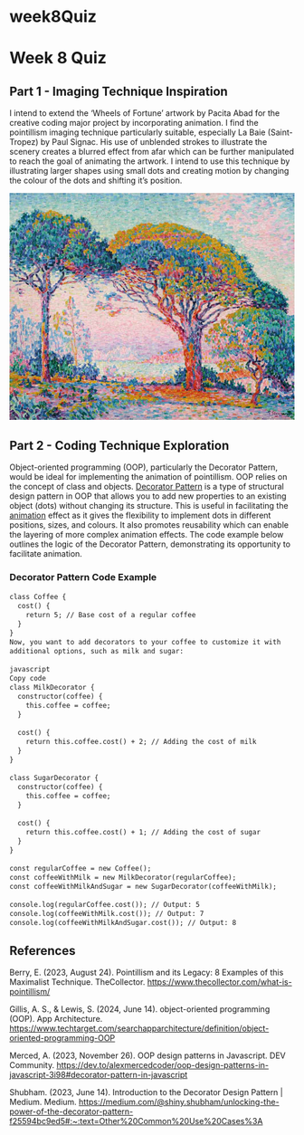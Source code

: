 # week8Quiz

# Week 8 Quiz

## Part 1 - Imaging Technique Inspiration

I intend to extend the ‘Wheels of Fortune’ artwork by Pacita Abad for the creative coding major project by incorporating animation. I find the pointillism imaging technique particularly suitable, especially La Baie (Saint-Tropez) by Paul Signac. His use of unblended strokes to illustrate the scenery creates a blurred effect from afar which can be further manipulated to reach the goal of animating the artwork. I intend to use this technique by illustrating larger shapes using small dots and creating motion by changing the colour of the dots and shifting it’s position. 

![Image of La Baie](assets/artwork_inspo.webp)

## Part 2 - Coding Technique Exploration

Object-oriented programming (OOP), particularly the Decorator Pattern, would be ideal for implementing the animation of pointillism. OOP relies on the concept of class and objects. [Decorator Pattern](https://dev.to/alexmercedcoder/oop-design-patterns-in-javascript-3i98#decorator-pattern-in-javascript) is a type of structural design pattern in OOP that allows you to add new properties to an existing object (dots) without changing its structure. This is useful in facilitating the [animation](https://medium.com/@shiny.shubham/unlocking-the-power-of-the-decorator-pattern-f25594bc9ed5#:~:text=Other%20Common%20Use%20Cases%3A) effect as it gives the flexibility to implement dots in different positions, sizes, and colours. It also promotes reusability which can enable the layering of more complex animation effects. The code example below outlines the logic of the Decorator Pattern, demonstrating its opportunity to facilitate animation.

### Decorator Pattern Code Example 

```
class Coffee {
  cost() {
    return 5; // Base cost of a regular coffee
  }
}
Now, you want to add decorators to your coffee to customize it with additional options, such as milk and sugar:

javascript
Copy code
class MilkDecorator {
  constructor(coffee) {
    this.coffee = coffee;
  }

  cost() {
    return this.coffee.cost() + 2; // Adding the cost of milk
  }
}

class SugarDecorator {
  constructor(coffee) {
    this.coffee = coffee;
  }

  cost() {
    return this.coffee.cost() + 1; // Adding the cost of sugar
  }
}

const regularCoffee = new Coffee();
const coffeeWithMilk = new MilkDecorator(regularCoffee);
const coffeeWithMilkAndSugar = new SugarDecorator(coffeeWithMilk);

console.log(regularCoffee.cost()); // Output: 5
console.log(coffeeWithMilk.cost()); // Output: 7
console.log(coffeeWithMilkAndSugar.cost()); // Output: 8
```

## References

Berry, E. (2023, August 24). Pointillism and its Legacy: 8 Examples of this Maximalist Technique. TheCollector. https://www.thecollector.com/what-is-pointillism/ 

Gillis, A. S., & Lewis, S. (2024, June 14). object-oriented programming (OOP). App Architecture. https://www.techtarget.com/searchapparchitecture/definition/object-oriented-programming-OOP 

Merced, A. (2023, November 26). OOP design patterns in Javascript. DEV Community. https://dev.to/alexmercedcoder/oop-design-patterns-in-javascript-3i98#decorator-pattern-in-javascript 

Shubham. (2023, June 14). Introduction to the Decorator Design Pattern | Medium. Medium. https://medium.com/@shiny.shubham/unlocking-the-power-of-the-decorator-pattern-f25594bc9ed5#:~:text=Other%20Common%20Use%20Cases%3A







